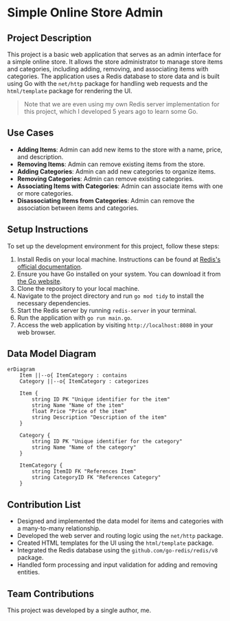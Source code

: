 # Simple Online Store Admin

## Project Description

This project is a basic web application that serves as an admin interface for a simple online store. It allows the store administrator to manage store items and categories, including adding, removing, and associating items with categories. The application uses a Redis database to store data and is built using Go with the `net/http` package for handling web requests and the `html/template` package for rendering the UI.

> Note that we are even using my own Redis server implementation for this project, which I developed 5 years ago to learn some Go.

## Use Cases

- **Adding Items**: Admin can add new items to the store with a name, price, and description.
- **Removing Items**: Admin can remove existing items from the store.
- **Adding Categories**: Admin can add new categories to organize items.
- **Removing Categories**: Admin can remove existing categories.
- **Associating Items with Categories**: Admin can associate items with one or more categories.
- **Disassociating Items from Categories**: Admin can remove the association between items and categories.

## Setup Instructions

To set up the development environment for this project, follow these steps:

1. Install Redis on your local machine. Instructions can be found at [Redis's official documentation](https://redis.io/documentation).
2. Ensure you have Go installed on your system. You can download it from [the Go website](https://golang.org/dl/).
3. Clone the repository to your local machine.
4. Navigate to the project directory and run `go mod tidy` to install the necessary dependencies.
5. Start the Redis server by running `redis-server` in your terminal.
6. Run the application with `go run main.go`.
7. Access the web application by visiting `http://localhost:8080` in your web browser.

## Data Model Diagram

```mermaid
erDiagram
    Item ||--o{ ItemCategory : contains
    Category ||--o{ ItemCategory : categorizes

    Item {
        string ID PK "Unique identifier for the item"
        string Name "Name of the item"
        float Price "Price of the item"
        string Description "Description of the item"
    }

    Category {
        string ID PK "Unique identifier for the category"
        string Name "Name of the category"
    }

    ItemCategory {
        string ItemID FK "References Item"
        string CategoryID FK "References Category"
    }
```


## Contribution List

- Designed and implemented the data model for items and categories with a many-to-many relationship.
- Developed the web server and routing logic using the `net/http` package.
- Created HTML templates for the UI using the `html/template` package.
- Integrated the Redis database using the `github.com/go-redis/redis/v8` package.
- Handled form processing and input validation for adding and removing entities.

## Team Contributions

This project was developed by a single author, me.